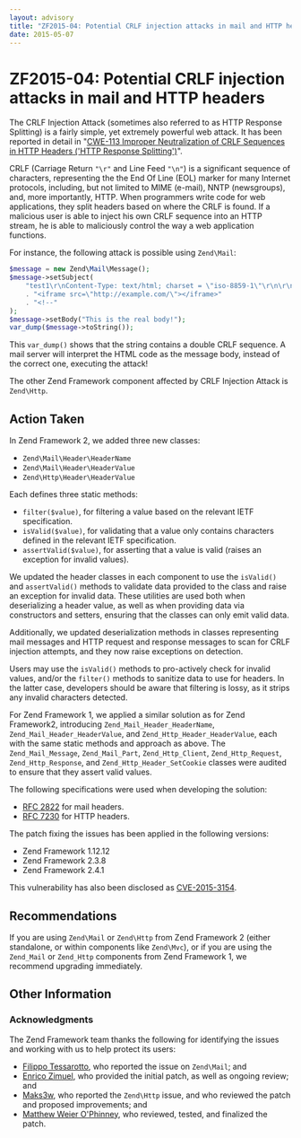 ```yaml
---
layout: advisory
title: "ZF2015-04: Potential CRLF injection attacks in mail and HTTP headers"
date: 2015-05-07
---
```


# ZF2015-04: Potential CRLF injection attacks in mail and HTTP headers

The CRLF Injection Attack (sometimes also referred to as HTTP Response
Splitting) is a fairly simple, yet extremely powerful web attack. It has been
reported in detail in "[CWE-113 Improper Neutralization of CRLF Sequences in HTTP Headers ('HTTP Response Splitting')](http://cwe.mitre.org/data/definitions/113.html)".

CRLF (Carriage Return `"\r"` and Line Feed `"\n"`) is a significant sequence of
characters, representing the the End Of Line (EOL) marker for many Internet
protocols, including, but not limited to MIME (e-mail), NNTP (newsgroups), and,
more importantly, HTTP. When programmers write code for web applications, they
split headers based on where the CRLF is found. If a malicious user is able to
inject his own CRLF sequence into an HTTP stream, he is able to maliciously
control the way a web application functions.

For instance, the following attack is possible using `Zend\Mail`:

```php
$message = new Zend\Mail\Message();
$message->setSubject(
    "test1\r\nContent-Type: text/html; charset = \"iso-8859-1\"\r\n\r\n"
    . "<iframe src=\"http://example.com/\"></iframe>"
    . "<!--"
);
$message->setBody("This is the real body!");
var_dump($message->toString());
```

This `var_dump()` shows that the string contains a double CRLF sequence. A mail
server will interpret the HTML code as the message body, instead of the correct
one, executing the attack!

The other Zend Framework component affected by CRLF Injection Attack is `Zend\Http`.

## Action Taken

In Zend Framework 2, we added three new classes:

- `Zend\Mail\Header\HeaderName`
- `Zend\Mail\Header\HeaderValue`
- `Zend\Http\Header\HeaderValue`

Each defines three static methods:

- `filter($value)`, for filtering a value based on the relevant IETF specification.
- `isValid($value)`, for validating that a value only contains characters defined in the relevant IETF specification.
- `assertValid($value)`, for asserting that a value is valid (raises an exception for invalid values).

We updated the header classes in each component to use the `isValid()` and
`assertValid()` methods to validate data provided to the class and raise an
exception for invalid data. These utilities are used both when deserializing a
header value, as well as when providing data via constructors and setters,
ensuring that the classes can only emit valid data.

Additionally, we updated deserialization methods in classes representing mail
messages and HTTP request and response messages to scan for CRLF injection
attempts, and they now raise exceptions on detection.

Users may use the `isValid()` methods to pro-actively check for invalid values,
and/or the `filter()` methods to sanitize data to use for headers. In the latter
case, developers should be aware that filtering is lossy, as it strips any
invalid characters detected.

For Zend Framework 1, we applied a similar solution as for Zend Framework2,
introducing `Zend_Mail_Header_HeaderName`, `Zend_Mail_Header_HeaderValue`, and
`Zend_Http_Header_HeaderValue`, each with the same static methods and approach
as above. The `Zend_Mail_Message`, `Zend_Mail_Part`, `Zend_Http_Client`,
`Zend_Http_Request`, `Zend_Http_Response`, and `Zend_Http_Header_SetCookie`
classes were audited to ensure that they assert valid values.

The following specifications were used when developing the solution:

- [RFC 2822](https://www.ietf.org/rfc/rfc2822.txt) for mail headers.
- [RFC 7230](https://www.ietf.org/rfc/rfc7230.txt) for HTTP headers.

The patch fixing the issues has been applied in the following versions:

- Zend Framework 1.12.12
- Zend Framework 2.3.8
- Zend Framework 2.4.1

This vulnerability has also been disclosed as [CVE-2015-3154](https://cve.mitre.org/cgi-bin/cvename.cgi?name=CVE-2015-3154).

## Recommendations

If you are using `Zend\Mail` or `Zend\Http` from Zend Framework 2 (either
standalone, or within components like `Zend\Mvc`), or if you are using the
`Zend_Mail` or `Zend_Http` components from Zend Framework 1, we recommend
upgrading immediately.

## Other Information

### Acknowledgments

The Zend Framework team thanks the following for identifying the issues and
working with us to help protect its users:

- [Filippo Tessarotto](https://github.com/Slamdunk), who reported the issue on
  `Zend\Mail`; and
- [Enrico Zimuel](https://github.com/ezimuel), who provided the initial patch,
  as well as ongoing review; and
- [Maks3w](https://github.com/Maks3w), who reported the `Zend\Http` issue, and
  who reviewed the patch and proposed improvements; and
- [Matthew Weier O'Phinney](https://github.com/weierophinney), who reviewed,
  tested, and finalized the patch.
